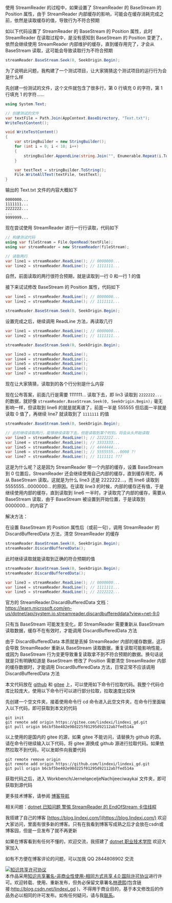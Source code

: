 
使用 StreamReader 的过程中，如果设置了 StreamReader 的 BaseStream 的 Position 属性，由于 StreamReader 内部缓存的影响，可能会在缓存消耗完成之前，依然是读取缓存的值，导致行为不符合预期

<!--more-->


<!-- CreateTime:2025/04/19 07:27:51 -->

<!-- 发布 -->
<!-- 博客 -->

如以下代码设置了 StreamReader 的 BaseStream 的 Position 属性，此时 StreamReader 在读取过程中，是没有感知到 BaseStream 的 Position 变更了，依然会继续使用 StreamReader 内部维护的缓存，直到缓存用完了，才会从 BaseStream 读取，这可能会导致读取行为不符合预期

```csharp
streamReader.BaseStream.Seek(0, SeekOrigin.Begin);
```

为了说明此问题，我构建了一个测试项目，让大家猜猜这个测试项目的运行行为会是什么样

先创建一份测试的文件，这个文件就包含了很多行，第 0 行填充 0 的字符，第 1 行填充 1 的字符……

```csharp
using System.Text;

// 创建测试的文件
var textFile = Path.Join(AppContext.BaseDirectory, "Text.txt");
WriteTestContent();

void WriteTestContent()
{
    var stringBuilder = new StringBuilder();
    for (int i = 0; i < 10; i++)
    {
        stringBuilder.AppendLine(string.Join("", Enumerable.Repeat(i.ToString(), 200)));
    }

    var testText = stringBuilder.ToString();
    File.WriteAllText(textFile, testText);
}
```

输出的 Text.txt 文件的内容大概如下

```
0000000...
1111111...
2222222...
...
9999999...
```

现在尝试使用 StreamReader 进行一行行读取，代码如下

```csharp
// 构建测试代码
using var fileStream = File.OpenRead(textFile);
using var streamReader = new StreamReader(fileStream);

// 读取两行
var line1 = streamReader.ReadLine(); // 0000000...
var line2 = streamReader.ReadLine(); // 1111111...
```

自然，前面读取的两行很符合预期，就是读取到一行 0 和一行 1 的值

接下来试试修改 BaseStream 的 Position 属性，代码如下

```csharp
var line1 = streamReader.ReadLine(); // 0000000...
var line2 = streamReader.ReadLine(); // 1111111...

streamReader.BaseStream.Seek(0, SeekOrigin.Begin);
```

设置完成之后，继续调用 ReadLine 方法，再读取几行

```csharp
var line1 = streamReader.ReadLine(); // 0000000...
var line2 = streamReader.ReadLine(); // 1111111...

streamReader.BaseStream.Seek(0, SeekOrigin.Begin);

var line3 = streamReader.ReadLine();
var line4 = streamReader.ReadLine();
var line5 = streamReader.ReadLine();
var line6 = streamReader.ReadLine();
var line7 = streamReader.ReadLine();
```

现在让大家猜猜，读取到的各个行分别是什么内容

现在公布答案，前面几行是需要 1111111... 读取下去，即 lin3 读取到 `2222222...` 的数据，就好像 `streamReader.BaseStream.Seek(0, SeekOrigin.Begin);` 毫无影响一样，但读取到 line6 的就是就离谱了，前面一半是 555555 但后面一半就是读取 0 值了，再继续 line7 就读取到了 `1111111` 的值

```csharp
streamReader.BaseStream.Seek(0, SeekOrigin.Begin);

// 此时继续读取两行，能够继续读取下去，但是读取到某个时刻，将会从头开始读取
var line3 = streamReader.ReadLine(); // 2222222...
var line4 = streamReader.ReadLine(); // 3333333...
var line5 = streamReader.ReadLine(); // 4444444...
var line6 = streamReader.ReadLine(); // 5555555...0000 ?!
var line7 = streamReader.ReadLine(); // 1111111 ???
```

这是为什么呢？这是因为 StreamReader 带一个内部的缓存，设置 BaseStream 到 0 位置后，StreamReader 还会继续使用自己内部的缓存，直到缓存用完，再从 BaseStream 读取。这就是为什么 line3 还是 2222222...，而 line6 读取到 5555555...0000000... 的原因。在读取 line3 的时候，内部的缓存还有值，于是继续使用内部的缓存，直到读取到 line6 一半时，才读取完了内部的缓存，需要从 BaseStream 读取，由于 BaseStream 被设置到开始位置，于是读取到 0000000... 的内容了

解决方法：

在设置 BaseStream 的 Position 属性后（或前一句），调用 StreamReader 的 DiscardBufferedData 方法，清空 StreamReader 的缓存

```csharp
streamReader.BaseStream.Seek(0, SeekOrigin.Begin);
streamReader.DiscardBufferedData();
```

此时继续读取就能读取到正确的符合预期的值

```csharp
streamReader.BaseStream.Seek(0, SeekOrigin.Begin);
streamReader.DiscardBufferedData();

var line3 = streamReader.ReadLine(); // 0000000...
var line4 = streamReader.ReadLine(); // 1111111...
var line5 = streamReader.ReadLine(); // 2222222...
```

官方的 StreamReader.DiscardBufferedData 文档： <https://learn.microsoft.com/en-us/dotnet/api/system.io.streamreader.discardbuffereddata?view=net-9.0>

只有当 BaseStream 可能发生变化，即 StreamReader 需要重新从 BaseStream 读取数据，缓存不在有效时，才能调用 DiscardBufferedData 方法

由于 DiscardBufferedData 本质就是丢掉 StreamReader 内部的缓存数据，这将会导致 StreamReader 重新从 BaseStream 读取数据，重复读取可能影响性能，或因为 BaseStream 行为变更导致重复读取拿不到不符合预期的数据。换句话说就是只有明确知道是 BaseStream 修改了 Position 需要清空 StreamReader 内部的缓存数据时，才能调用 DiscardBufferedData 方法，日常正常不应该调用 DiscardBufferedData 方法

本文代码放在 [github](https://github.com/lindexi/lindexi_gd/tree/b6cbf5be402e98d225f01295d92112ab7fed514a/Workbench/JernelqeceljeNachijeeciwaykai) 和 [gitee](https://gitee.com/lindexi/lindexi_gd/blob/b6cbf5be402e98d225f01295d92112ab7fed514a/Workbench/JernelqeceljeNachijeeciwaykai) 上，可以使用如下命令行拉取代码。我整个代码仓库比较庞大，使用以下命令行可以进行部分拉取，拉取速度比较快

先创建一个空文件夹，接着使用命令行 cd 命令进入此空文件夹，在命令行里面输入以下代码，即可获取到本文的代码

```
git init
git remote add origin https://gitee.com/lindexi/lindexi_gd.git
git pull origin b6cbf5be402e98d225f01295d92112ab7fed514a
```

以上使用的是国内的 gitee 的源，如果 gitee 不能访问，请替换为 github 的源。请在命令行继续输入以下代码，将 gitee 源换成 github 源进行拉取代码。如果依然拉取不到代码，可以发邮件向我要代码

```
git remote remove origin
git remote add origin https://github.com/lindexi/lindexi_gd.git
git pull origin b6cbf5be402e98d225f01295d92112ab7fed514a
```

获取代码之后，进入 Workbench/JernelqeceljeNachijeeciwaykai 文件夹，即可获取到源代码

更多技术博客，请参阅 [博客导航](https://blog.lindexi.com/post/%E5%8D%9A%E5%AE%A2%E5%AF%BC%E8%88%AA.html )

相关问题：[dotnet 已知问题 警惕 StreamReader 的 EndOfStream 卡住线程](https://blog.lindexi.com/post/dotnet-%E5%B7%B2%E7%9F%A5%E9%97%AE%E9%A2%98-%E8%AD%A6%E6%83%95-StreamReader-%E7%9A%84-EndOfStream-%E5%8D%A1%E4%BD%8F%E7%BA%BF%E7%A8%8B.html )
<!-- [dotnet 已知问题 警惕 StreamReader 的 EndOfStream 卡住线程 - lindexi - 博客园](https://www.cnblogs.com/lindexi/p/18397603 ) -->


我搭建了自己的博客 [https://blog.lindexi.com/](https://blog.lindexi.com/) 欢迎大家访问，里面有很多新的博客。只有在我看到博客写成熟之后才会放在csdn或博客园，但是一旦发布了就不再更新

如果在博客看到有任何不懂的，欢迎交流，我搭建了 [dotnet 职业技术学院](https://t.me/dotnet_campus) 欢迎大家加入

如有不方便在博客评论的问题，可以加我 QQ 2844808902 交流

<a rel="license" href="http://creativecommons.org/licenses/by-nc-sa/4.0/"><img alt="知识共享许可协议" style="border-width:0" src="https://licensebuttons.net/l/by-nc-sa/4.0/88x31.png" /></a><br />本作品采用<a rel="license" href="http://creativecommons.org/licenses/by-nc-sa/4.0/">知识共享署名-非商业性使用-相同方式共享 4.0 国际许可协议</a>进行许可。欢迎转载、使用、重新发布，但务必保留文章署名[林德熙](http://blog.csdn.net/lindexi_gd)(包含链接:http://blog.csdn.net/lindexi_gd )，不得用于商业目的，基于本文修改后的作品务必以相同的许可发布。如有任何疑问，请与我[联系](mailto:lindexi_gd@163.com)。